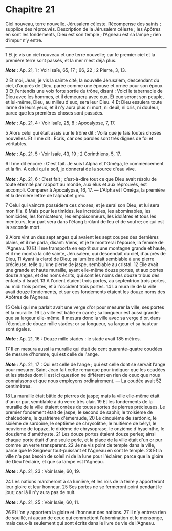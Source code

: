 # Chapitre 21

Ciel nouveau, terre nouvelle.
Jérusalem céleste.
Récompense des saints ; supplice des réprouvés.
Description de la Jérusalem céleste ; les Apôtres en sont les fondements, Dieu est son temple ; l’Agneau est sa lampe ; rien d’impur n’y entre.

***

1 Et je vis un ciel nouveau et une terre nouvelle; car le premier ciel et la première terre sont passés, et la mer n'est déjà plus.

***Note*** :  Ap. 21, 1 : Voir Isaïe, 65, 17 ; 66, 22 ; 2 Pierre, 3, 13.

2 Et moi, Jean, je vis la sainte cité, la nouvelle Jérusalem, descendant du ciel, d'auprès de Dieu, parée comme une épouse et ornée pour son époux. 3 Et j'entendis une voix forte sortie du trône, disant : Voici le tabernacle de Dieu avec les hommes, et il demeurera avec eux. Et eux seront son peuple, et lui-même, Dieu, au milieu d'eux, sera leur Dieu. 4 Et Dieu essuiera toute larme de leurs yeux, et il n'y aura plus ni mort, ni deuil, ni cris, ni douleur, parce que les premières choses sont passées.

***Note*** :  Ap. 21, 4 : Voir Isaïe, 25, 8 ; Apocalypse, 7, 17.


5 Alors celui qui était assis sur le trône dit : Voilà que je fais toutes choses nouvelles. Et il me dit : Ecris, car ces paroles sont très dignes de foi et véritables.

***Note*** :  Ap. 21, 5 : Voir Isaïe, 43, 19 ; 2 Corinthiens, 5, 17.

6 Il me dit encore : C'est fait. Je suis l'Alpha et l'Oméga, le commencement et la fin. A celui qui a soif, je donnerai de la source d'eau vive.

***Note*** :  Ap. 21, 6 : C’est fait ; c’est-à-dire tout ce que Dieu avait résolu de toute éternité par rapport au monde, aux élus et aux réprouvés, est accompli. Comparer à Apocalypse, 16, 17. ― L’Alpha et l’Oméga, la première et la dernière lettre de l’alphabet grec.

7 Celui qui vaincra possédera ces choses; et je serai son Dieu, et lui sera mon fils. 8 Mais pour les timides, les incrédules, les abominables, les homicides, les fornicateurs, les empoisonneurs, les idolâtres et tous les menteurs, leur part sera dans l'étang brûlant de feu et de soufre; ce qui est la seconde mort.


9 Alors vint un des sept anges qui avaient les sept coupes des dernières plaies, et il me parla, disant: Viens, et je te montrerai l'épouse, la femme de l'Agneau. 10 Et il me transporta en esprit sur une montagne grande et haute, et il me montra la cité sainte, Jérusalem, qui descendait du ciel, d'auprès de Dieu, 11 Ayant la clarté de Dieu; sa lumière était semblable à une pierre précieuse, telle qu'une pierre de jaspe, semblable au cristal. 12 Elle avait une grande et haute muraille, ayant elle-même douze portes, et aux portes douze anges, et des noms écrits, qui sont les noms des douze tribus des enfants d'Israël. 13 A l'orient étaient trois portes, au septentrion trois portes, au midi trois portes, et à l'occident trois portes. 14 La muraille de la ville avait douze fondements, et sur ces fondements étaient les douze noms des Apôtres de l'Agneau.


15 Celui qui me parlait avait une verge d'or pour mesurer la ville, ses portes et la muraille. 16 La ville est bâtie en carré ; sa longueur est aussi grande que sa largeur elle-même. Il mesura donc la ville avec sa verge d'or, dans l'étendue de douze mille stades; or sa longueur, sa largeur et sa hauteur sont égales.

***Note*** :  Ap. 21, 16 : Douze mille stades : le stade avait 185 mètres.

17 Il en mesura aussi la muraille qui était de cent quarante-quatre coudées de mesure d'homme, qui est celle de l'ange.

***Note*** :  Ap. 21, 17 : Qui est celle de l’ange ; qui est celle dont se servait l’ange pour mesurer. Saint Jean fait cette remarque pour indiquer que les coudées et les stades dont il est ici question ne diffèrent en rien de ceux que nous connaissons et que nous employons ordinairement. ― La coudée avait 52 centimètres.

18 La muraille était bâtie de pierres de jaspe; mais la ville elle-même était d'un or pur, semblable à du verre très clair. 19 Et les fondements de la muraille de la ville étaient ornées de toutes sortes de pierres précieuses. Le premier fondement était de jaspe, le second de saphir, le troisième de chalcédoine, le quatrième d'émeraude, 20 Le cinquième de sardonix, le sixième de sardoine, le septième de chrysolithe, le huitième de béryl, le neuvième de topaze, le dixième de chrysoprase, le onzième d'hyacinthe, le douzième d'améthyste. 21 Les douze portes étaient douze perles; ainsi chaque porte était d'une seule perle, et la place de la ville était d'un or pur comme un verre transparent. 22 Je ne vis point de temple dans la ville, parce que le Seigneur tout-puissant et l'Agneau en sont le temple. 23 Et la ville n'a pas besoin de soleil ni de la lune pour l'éclairer, parce que la gloire de Dieu l'éclaire, et que sa lampe est l'Agneau.

***Note*** :  Ap. 21, 23 : Voir Isaïe, 60, 19.

24 Les nations marcheront à sa lumière, et les rois de la terre y apporteront leur gloire et leur honneur. 25 Ses portes ne se fermeront point pendant le jour; car là il n'y aura pas de nuit.

***Note*** :  Ap. 21, 25 : Voir Isaïe, 60, 11.

26 Et l'on y apportera la gloire et l'honneur des nations. 27 Il n'y entrera rien de souillé, ni aucun de ceux qui commettent l'abomination et le mensonge, mais ceux-là seulement qui sont écrits dans le livre de vie de l'Agneau.

